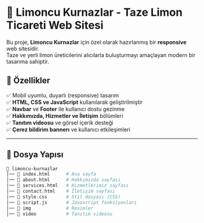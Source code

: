 # 🍋 Limoncu Kurnazlar - Taze Limon Ticareti Web Sitesi

Bu proje, **Limoncu Kurnazlar** için özel olarak hazırlanmış bir **responsive** web sitesidir.  
Taze ve yerli limon üreticilerini alıcılarla buluşturmayı amaçlayan modern bir tasarıma sahiptir.  

## 🎯 Özellikler
✅ Mobil uyumlu, duyarlı (responsive) tasarım  
✅ **HTML, CSS ve JavaScript** kullanılarak geliştirilmiştir  
✅ **Navbar** ve **Footer** ile kullanıcı dostu gezinme  
✅ **Hakkımızda, Hizmetler ve İletişim** bölümleri  
✅ **Tanıtım videosu** ve görsel içerik desteği  
✅ **Çerez bildirim bannerı** ve kullanıcı etkileşimleri  

---

## 📂 Dosya Yapısı
```bash
📁 limoncu-kurnazlar
│── 📄 index.html      # Ana sayfa
│── 📄 about.html      # Hakkımızda sayfası
│── 📄 services.html   # Hizmetlerimiz sayfası
│── 📄 contact.html    # İletişim sayfası
│── 📄 style.css       # Stil dosyası (CSS)
│── 📄 script.js       # Javascript fonksiyonları
│── 📂 img             # Resimler
│── 📂 video           # Tanıtım videosu
